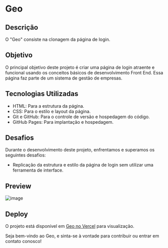 # Geo

## Descrição

O "Geo" consiste na clonagem da página de login.

## Objetivo

O principal objetivo deste projeto é criar uma página de login atraente e funcional usando os conceitos básicos de desenvolvimento Front End. Essa página faz parte de um sistema de gestão de empresas.

## Tecnologias Utilizadas

- HTML: Para a estrutura da página.
- CSS: Para o estilo e layout da página.
- Git e GitHub: Para o controle de versão e hospedagem do código.
- GitHub Pages: Para implantação e hospedagem.

## Desafios

Durante o desenvolvimento deste projeto, enfrentamos e superamos os seguintes desafios:

- Replicação da estrutura e estilo da página de login sem utilizar uma ferramenta de interface.

## Preview

![image](https://github.com/andrea-louise/GEO/assets/140614831/9256572a-7eb2-4312-b1be-947b484712a9)


## Deploy

O projeto está disponível em [Geo no Vercel](https://geo-omega-beige.vercel.app/) para visualização.

Seja bem-vindo ao Geo, e sinta-se à vontade para contribuir ou entrar em contato conosco!
